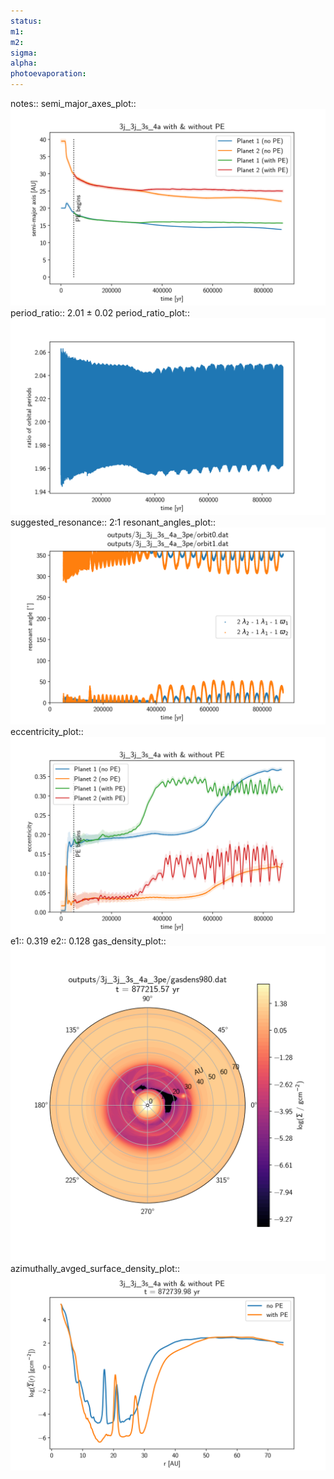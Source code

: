 ```yaml
---
status:
m1:
m2:
sigma:
alpha:
photoevaporation:
---
```


notes::
semi_major_axes_plot:: ![semi_major_axes_3j_3j_3s_4a_3pe.png](plots/semi_major_axes/semi_major_axes_3j_3j_3s_4a_3pe.png)
period_ratio:: 2.01 ± 0.02
period_ratio_plot:: ![period_ratio_3j_3j_3s_4a_3pe.png](plots/period_ratio/period_ratio_3j_3j_3s_4a_3pe.png)
suggested_resonance:: 2:1
resonant_angles_plot:: ![resonant_angles_3j_3j_3s_4a_3pe.png](plots/resonant_angles/resonant_angles_3j_3j_3s_4a_3pe.png)
eccentricity_plot:: ![eccentricity_3j_3j_3s_4a_3pe.png](plots/eccentricity/eccentricity_3j_3j_3s_4a_3pe.png)
e1:: 0.319
e2:: 0.128
gas_density_plot:: ![gas_density_3j_3j_3s_4a_3pe.png](plots/gas_density/gas_density_3j_3j_3s_4a_3pe.png)
azimuthally_avged_surface_density_plot:: ![azimuthally_avged_surface_density_3j_3j_3s_4a_3pe.png](plots/azimuthally_avged_surface_density/azimuthally_avged_surface_density_3j_3j_3s_4a_3pe.png)
